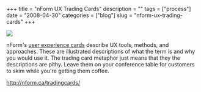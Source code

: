 +++
title = "nForm UX Trading Cards"
description = ""
tags = ["process"]
date = "2008-04-30"
categories = ["blog"]
slug = "nform-ux-trading-cards"
+++



  <div class="notebook-screenshot"><a href="http://nform.ca/tradingcards/"><img src="/media/bluga/wt481857299d37e.jpg"/></a></div><p>nForm's <a href="http://nform.ca/tradingcards/">user experience cards</a> describe UX tools, methods, and approaches. These are illustrated descriptions of what the term is and why you would use it. The trading card metaphor just means that they the descriptions are pithy. Leave them on your conference table for customers to skim while you're getting them coffee.</p>
    
  <a href="http://nform.ca/tradingcards/">http://nform.ca/tradingcards/</a>
